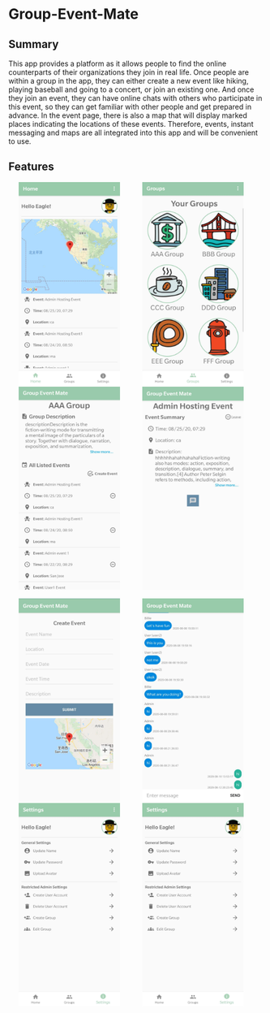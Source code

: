 # Group-Event-Mate

## Summary

This app provides a platform as it allows people to find the online counterparts of their organizations they join in real life.   Once people are within a group in the app, they can either create a new event like hiking, playing baseball and going to a concert, or join an existing one. And once they join an event, they can have online chats with others who participate in this event, so they can get familiar with other people and get prepared in advance.   In the event page, there is also a map that will display marked places indicating the locations of these events. Therefore, events, instant messaging and maps are all integrated into this app and will be convenient to use. 


## Features
<p align="left">
  <img width="200" height="400" src="https://raw.githubusercontent.com/Carrie016/Group-Event-Mate/master/demo_imgs/1.png" hspace=20> <img width="200" height="400" src="https://raw.githubusercontent.com/Carrie016/Group-Event-Mate/master/demo_imgs/2.png" hspace=20> <img width="200" height="400" src="https://raw.githubusercontent.com/Carrie016/Group-Event-Mate/master/demo_imgs/3.png" hspace=20> <img width="200" height="400" src="https://raw.githubusercontent.com/Carrie016/Group-Event-Mate/master/demo_imgs/4.png" hspace=20>
</p>

<p align="left">
  <img width="200" height="400" src="https://raw.githubusercontent.com/Carrie016/Group-Event-Mate/master/demo_imgs/5.png" hspace=20> <img width="200" height="400" src="https://raw.githubusercontent.com/Carrie016/Group-Event-Mate/master/demo_imgs/6.png" hspace=20> <img width="200" height="400" src="https://raw.githubusercontent.com/Carrie016/Group-Event-Mate/master/demo_imgs/7.png" hspace=20> <img width="200" height="400" src="https://raw.githubusercontent.com/Carrie016/Group-Event-Mate/master/demo_imgs/7.png" hspace=20>
</p>

